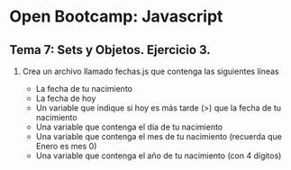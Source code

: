 # Open Bootcamp: Javascript

## Tema 7: Sets y Objetos. Ejercicio 3.

1. Crea un archivo llamado fechas.js que contenga las siguientes líneas

   - La fecha de tu nacimiento
   - La fecha de hoy
   - Un variable que indique si hoy es más tarde (>) que la fecha de tu nacimiento
   - Una variable que contenga el día de tu nacimiento
   - Una variable que contenga el mes de tu nacimiento (recuerda que Enero es mes 0)
   - Una variable que contenga el año de tu nacimiento (con 4 dígitos)
